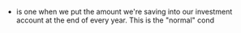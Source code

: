 - is one when we put the amount we're saving into our investment account at the end of every year. This is the "normal" cond